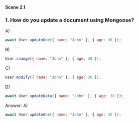 **Scene 2.1**

 

### **1. How do you update a document using Mongoose?**  
A)  
```js
await User.updateOne({ name: "John" }, { age: 30 });
```  
B)  
```js
User.change({ name: "John" }, { age: 30 });
```  
C)  
```js
User.modify({ name: "John" }, { age: 30 });
```  
D)  
```js
await User.updateData({ name: "John" }, { age: 30 });
```  

Answer: A)  
```js
await User.updateOne({ name: "John" }, { age: 30 });
```  

 

